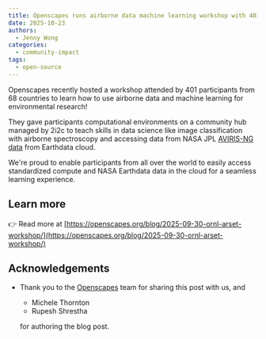 ```yaml
---
title: Openscapes runs airborne data machine learning workshop with 401 participants from 68 countries
date: 2025-10-23
authors:
  - Jenny Wong
categories:
  - community-impact
tags:
  - open-source
---
```


Openscapes recently hosted a workshop attended by 401 participants from 68 countries to learn how to use airborne data and machine learning for environmental research!

They gave participants computational environments on a community hub managed by 2i2c to teach skills in data science like image classification with airborne spectroscopy and accessing data from NASA JPL [AVIRIS-NG data](https://www.earthdata.nasa.gov/data/projects/aviris) from Earthdata cloud.

We're proud to enable participants from all over the world to easily access standardized compute and NASA Earthdata data in the cloud for a seamless learning experience.

## Learn more

👉 Read more at [https://openscapes.org/blog/2025-09-30-ornl-arset-workshop/](https://openscapes.org/blog/2025-09-30-ornl-arset-workshop/)

## Acknowledgements

- Thank you to the [Openscapes](../../../collaborators/openscapes/) team for sharing this post with us, and

  - Michele Thornton
  - Rupesh Shrestha

  for authoring the blog post.
